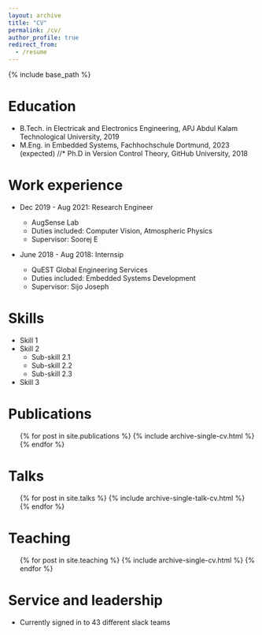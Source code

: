 ```yaml
---
layout: archive
title: "CV"
permalink: /cv/
author_profile: true
redirect_from:
  - /resume
---
```


{% include base_path %}

Education
======
* B.Tech. in Electricak and Electronics Engineering, APJ Abdul Kalam Technological University, 2019
* M.Eng. in Embedded Systems, Fachhochschule Dortmund, 2023 (expected)
//* Ph.D in Version Control Theory, GitHub University, 2018 

Work experience
======
* Dec 2019 - Aug 2021: Research Engineer
  * AugSense Lab
  * Duties included: Computer Vision, Atmospheric Physics
  * Supervisor: Soorej E

* June 2018 - Aug 2018: Internsip
  * QuEST Global Engineering Services
  * Duties included: Embedded Systems Development
  * Supervisor: Sijo Joseph
  
Skills
======
* Skill 1
* Skill 2
  * Sub-skill 2.1
  * Sub-skill 2.2
  * Sub-skill 2.3
* Skill 3

Publications
======
  <ul>{% for post in site.publications %}
    {% include archive-single-cv.html %}
  {% endfor %}</ul>
  
Talks
======
  <ul>{% for post in site.talks %}
    {% include archive-single-talk-cv.html %}
  {% endfor %}</ul>
  
Teaching
======
  <ul>{% for post in site.teaching %}
    {% include archive-single-cv.html %}
  {% endfor %}</ul>
  
Service and leadership
======
* Currently signed in to 43 different slack teams
